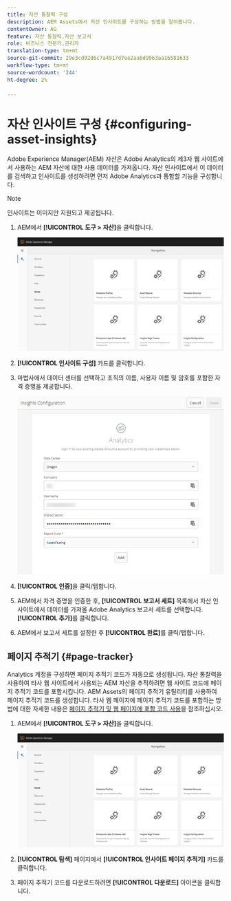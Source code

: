 ```yaml
---
title: 자산 통찰력 구성
description: AEM Assets에서 자산 인사이트를 구성하는 방법을 알아봅니다.
contentOwner: AG
feature: 자산 통찰력,자산 보고서
role: 비즈니스 전문가,관리자
translation-type: tm+mt
source-git-commit: 29e3cd92d6c7a4917d7ee2aa8d9963aa16581633
workflow-type: tm+mt
source-wordcount: '244'
ht-degree: 2%

---
```



# 자산 인사이트 구성 {#configuring-asset-insights}

Adobe Experience Manager(AEM) 자산은 Adobe Analytics의 제3자 웹 사이트에서 사용하는 AEM 자산에 대한 사용 데이터를 가져옵니다. 자산 인사이트에서 이 데이터를 검색하고 인사이트를 생성하려면 먼저 Adobe Analytics과 통합할 기능을 구성합니다.

>[!NOTE]
>
>인사이트는 이미지만 지원되고 제공됩니다.

1. AEM에서 **[!UICONTROL 도구 > 자산]**&#x200B;을 클릭합니다.

   ![chlimage_1-210](assets/chlimage_1-210.png)

1. **[!UICONTROL 인사이트 구성]** 카드를 클릭합니다.
1. 마법사에서 데이터 센터를 선택하고 조직의 이름, 사용자 이름 및 암호를 포함한 자격 증명을 제공합니다.

   ![chlimage_1-211](assets/insights_config2.png)

1. **[!UICONTROL 인증]**&#x200B;을 클릭/탭합니다.
1. AEM에서 자격 증명을 인증한 후, **[!UICONTROL 보고서 세트]** 목록에서 자산 인사이트에서 데이터를 가져올 Adobe Analytics 보고서 세트를 선택합니다. **[!UICONTROL 추가]**&#x200B;를 클릭합니다.
1. AEM에서 보고서 세트를 설정한 후 **[!UICONTROL 완료]**&#x200B;를 클릭/탭합니다.

## 페이지 추적기 {#page-tracker}

Analytics 계정을 구성하면 페이지 추적기 코드가 자동으로 생성됩니다. 자산 통찰력을 사용하여 타사 웹 사이트에서 사용되는 AEM 자산을 추적하려면 웹 사이트 코드에 페이지 추적기 코드를 포함시킵니다. AEM Assets의 페이지 추적기 유틸리티를 사용하여 페이지 추적기 코드를 생성합니다. 타사 웹 페이지에 페이지 추적기 코드를 포함하는 방법에 대한 자세한 내용은 [페이지 추적기 및 웹 페이지에 포함 코드 사용](touch-ui-using-page-tracker.md)을 참조하십시오.

1. AEM에서 **[!UICONTROL 도구 > 자산]**&#x200B;을 클릭합니다.

   ![chlimage_1-214](assets/chlimage_1-214.png)

1. **[!UICONTROL 탐색]** 페이지에서 **[!UICONTROL 인사이트 페이지 추적기]** 카드를 클릭합니다.
1. 페이지 추적기 코드를 다운로드하려면 **[!UICONTROL 다운로드]** 아이콘을 클릭합니다.